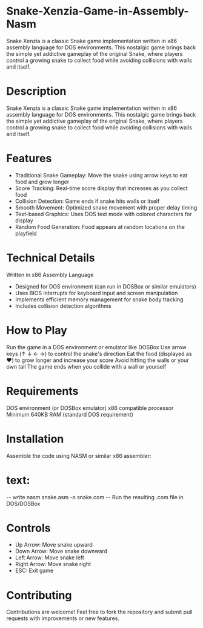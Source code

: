 # Snake-Xenzia-Game-in-Assembly-Nasm
Snake Xenzia is a classic Snake game implementation written in x86 assembly language for DOS environments. This nostalgic game brings back the simple yet addictive gameplay of the original Snake, where players control a growing snake to collect food while avoiding collisions with walls and itself.
# Description
Snake Xenzia is a classic Snake game implementation written in x86 assembly language for DOS environments. This nostalgic game brings back the simple yet addictive gameplay of the original Snake, where players control a growing snake to collect food while avoiding collisions with walls and itself.

# Features
- Traditional Snake Gameplay: Move the snake using arrow keys to eat food and grow longer
- Score Tracking: Real-time score display that increases as you collect food
- Collision Detection: Game ends if snake hits walls or itself
- Smooth Movement: Optimized snake movement with proper delay timing
- Text-based Graphics: Uses DOS text mode with colored characters for display
- Random Food Generation: Food appears at random locations on the playfield

# Technical Details
Written in x86 Assembly Language
- Designed for DOS environment (can run in DOSBox or similar emulators)
- Uses BIOS interrupts for keyboard input and screen manipulation
- Implements efficient memory management for snake body tracking
- Includes collision detection algorithms

# How to Play
Run the game in a DOS environment or emulator like DOSBox
Use arrow keys (↑ ↓ ← →) to control the snake's direction
Eat the food (displayed as ♥) to grow longer and increase your score
Avoid hitting the walls or your own tail
The game ends when you collide with a wall or yourself

# Requirements
DOS environment (or DOSBox emulator)
x86 compatible processor
Minimum 640KB RAM (standard DOS requirement)
# Installation
Assemble the code using NASM or similar x86 assembler:
# text:
-- write nasm snake.asm -o snake.com
-- Run the resulting .com file in DOS/DOSBox

# Controls
- Up Arrow: Move snake upward
- Down Arrow: Move snake downward
- Left Arrow: Move snake left
- Right Arrow: Move snake right
- ESC: Exit game

# Contributing
Contributions are welcome! Feel free to fork the repository and submit pull requests with improvements or new features.
